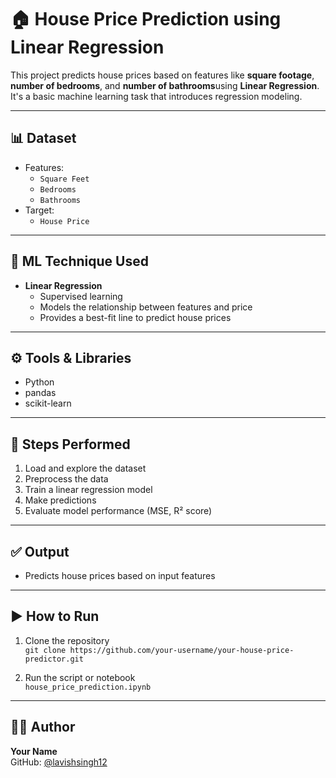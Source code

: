 # 🏠 House Price Prediction using Linear Regression

This project predicts house prices based on features like **square footage**, **number of bedrooms**, and **number of bathrooms**using **Linear Regression**.
It's a basic machine learning task that introduces regression modeling.

---

## 📊 Dataset

- Features:
  - `Square Feet`
  - `Bedrooms`
  - `Bathrooms`
- Target:
  - `House Price`

---

## 🧠 ML Technique Used

- **Linear Regression**
  - Supervised learning
  - Models the relationship between features and price
  - Provides a best-fit line to predict house prices

---

## ⚙️ Tools & Libraries

- Python
- pandas
- scikit-learn

---

## 📌 Steps Performed

1. Load and explore the dataset
2. Preprocess the data
3. Train a linear regression model
4. Make predictions
5. Evaluate model performance (MSE, R² score)

---

## ✅ Output

- Predicts house prices based on input features

---

## ▶️ How to Run

1. Clone the repository  
   `git clone https://github.com/your-username/your-house-price-predictor.git`

2. Run the script or notebook  
   `house_price_prediction.ipynb`

---

## 🧑‍💻 Author

**Your Name**  
GitHub: [@lavishsingh12](https://github.com/lavishsingh12)


